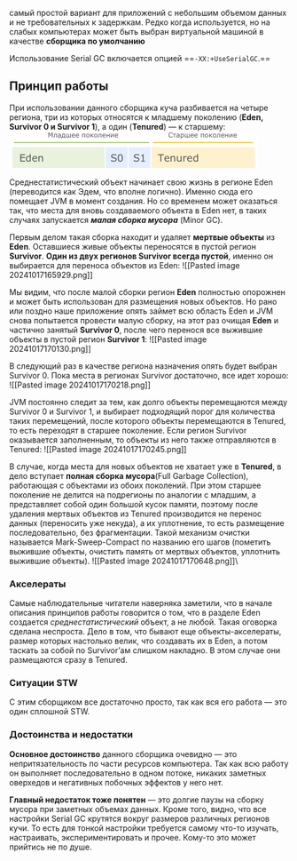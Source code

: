 самый простой вариант для приложений с небольшим объемом данных и не требовательных к задержкам. Редко когда используется, но на слабых компьютерах может быть выбран виртуальной машиной в качестве **сборщика по умолчанию**

Использование Serial GC включается опцией ==`-XX:+UseSerialGC`.==

## Принцип работы

При использовании данного сборщика куча разбивается на четыре региона, три из которых относятся к младшему поколению (**Eden, Survivor 0 и Survivor 1**), а один (**Tenured**) — к старшему:
![|449x66](./_Attachments_Serial_GC/Pasted%20image%2020241017165341.png)


Среднестатистический объект начинает свою жизнь в регионе Eden (переводится как Эдем, что вполне логично). Именно сюда его помещает JVM в момент создания. Но со временем может оказаться так, что места для вновь создаваемого объекта в Eden нет, в таких случаях запускается ***малая сборка мусора*** (Minor GC).

Первым делом такая сборка находит и удаляет **мертвые объекты** из **Eden**. Оставшиеся живые объекты переносятся в пустой регион **Survivor**. **Один из двух регионов Survivor всегда пустой**, именно он выбирается для переноса объектов из Eden:
![[Pasted image 20241017165929.png]]

Мы видим, что после малой сборки регион **Eden** полностью опорожнен и может быть использован для размещения новых объектов. Но рано или поздно наше приложение опять займет всю область Eden и JVM снова попытается провести малую сборку, на этот раз очищая **Eden** и частично занятый **Survivor 0**, после чего перенося все выжившие объекты в пустой регион **Survivor 1**:
![[Pasted image 20241017170130.png]]

В следующий раз в качестве региона назначения опять будет выбран Survivor 0. Пока места в регионах Survivor достаточно, все идет хорошо:
![[Pasted image 20241017170218.png]]

JVM постоянно следит за тем, как долго объекты перемещаются между Survivor 0 и Survivor 1, и выбирает подходящий порог для количества таких перемещений, после которого объекты перемещаются в Tenured, то есть переходят в старшее поколение. Если регион Survivor оказывается заполненным, то объекты из него также отправляются в Tenured:
![[Pasted image 20241017170245.png]]

В случае, когда места для новых объектов не хватает уже в **Tenured**, в дело вступает **полная сборка мусора**(Full Garbage Collection), работающая с объектами из обоих поколений. При этом старшее поколение не делится на подрегионы по аналогии с младшим, а представляет собой один большой кусок памяти, поэтому после удаления мертвых объектов из Tenured производится не перенос данных (переносить уже некуда), а их уплотнение, то есть размещение последовательно, без фрагментации. Такой механизм очистки называется Mark-Sweep-Compact по названию его шагов (пометить выжившие объекты, очистить память от мертвых объектов, уплотнить выжившие объекты).
![[Pasted image 20241017170648.png]]\

### Акселераты

Самые наблюдательные читатели наверняка заметили, что в начале описания принципов работы говорится о том, что в разделе Eden создается _среднестатистический_ объект, а не любой. Такая оговорка сделана неспроста. Дело в том, что бывают еще объекты-акселераты, размер которых настолько велик, что создавать их в Eden, а потом таскать за собой по Survivor’ам слишком накладно. В этом случае они размещаются сразу в Tenured.

### Ситуации STW

С этим сборщиком все достаточно просто, так как вся его работа — это один сплошной STW.

### Достоинства и недостатки

  
**Основное достоинство** данного сборщика очевидно — это непритязательность по части ресурсов компьютера. Так как всю работу он выполняет последовательно в одном потоке, никаких заметных оверхедов и негативных побочных эффектов у него нет.  
  
**Главный недостаток тоже понятен** — это долгие паузы на сборку мусора при заметных объемах данных. Кроме того, видно, что все настройки Serial GC крутятся вокруг размеров различных регионов кучи. То есть для тонкой настройки требуется самому что-то изучать, настраивать, экспериментировать и прочее. Кому-то это может прийтись не по душе.